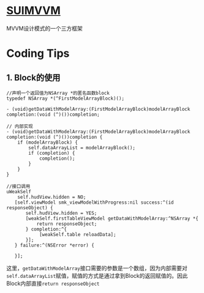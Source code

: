 # [SUIMVVM](https://github.com/lovemo/MVVMFramework)

MVVM设计模式的一个三方框架



# Coding Tips

## 1. Block的使用

```objc
//声明一个返回值为NSArray *的匿名函数block
typedef NSArray *(^FirstModelArrayBlock)();

- (void)getDataWithModelArray:(FirstModelArrayBlock)modelArrayBlock completion:(void (^)())completion;

// 内部实现
- (void)getDataWithModelArray:(FirstModelArrayBlock)modelArrayBlock completion:(void (^)())completion {
    if (modelArrayBlock) {
        self.dataArrayList = modelArrayBlock();
        if (completion) {
            completion();
        }
    }
}

//接口调用
uWeakSelf
    self.hudView.hidden = NO;
   [self.viewModel smk_viewModelWithProgress:nil success:^(id responseObject) {
       self.hudView.hidden = YES;
       [weakSelf.firstTableViewModel getDataWithModelArray:^NSArray *{
           return responseObject;
       } completion:^{
            [weakSelf.table reloadData];
       }];
   } failure:^(NSError *error) {
       
   }];

```

这里，`getDataWithModelArray`接口需要的参数是一个数组，因为内部需要对`self.dataArrayList`赋值，赋值的方式是通过拿到Block的返回赋值的。因此Block内部直接`return responseObject`

